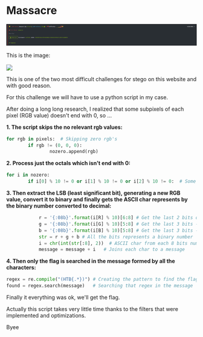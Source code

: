# Massacre

<img src="images/hackthebox.png">

This is the image:

<img align="center" src="images/massacre.png">

This is one of the two most difficult challenges for stego on this website and with good reason.

For this challenge we will have to use a python script in my case.

After doing a long long research, I realized that some subpixels of each pixel (RGB value) doesn't end with 0, so ...

**1. The script skips the no relevant rgb values:**

```python
for rgb in pixels:  # Skipping zero rgb's
        if rgb != (0, 0, 0):
                nozero.append(rgb)
```

**2. Process just the octals which isn't end with 0:**

```python
for i in nozero:
        if i[0] % 10 != 0 or i[1] % 10 != 0 or i[2] % 10 != 0:  # Some numbers don't end with 0, so we'll want it
```

**3. Then extract the LSB (least significant bit), generating a new RGB value, convert it to binary and finally gets the ASCII char represents by the binary number converted to decimal:**

```python
            r = '{:08b}'.format(i[R] % 10)[6:8] # Get the last 2 bits of the octal obtained by doing module 10, and convert them to binary
            g = '{:08b}'.format(i[G] % 10)[5:8] # Get the last 3 bits ----
            b = '{:08b}'.format(i[B] % 10)[5:8] # Get the last 3 bits ----
            str = r + g + b # All the bits represents a binary number
            i = chr(int(str[:8], 2))  # ASCII char from each 8 bits number converted to decimal
            message = message + i   # Joins each char to a message
```

**4. Then only the flag is searched in the message formed by all the characters:**

```python
regex = re.compile("(HTB{.*})") # Creating the pattern to find the flag inside the message
found = regex.search(message)   # Searching that regex in the message
```

Finally it everything was ok, we'll get the flag.

Actually this script takes very little time thanks to the filters that were implemented and optimizations.

Byee
